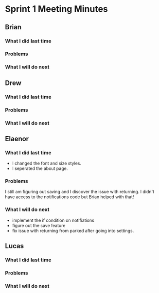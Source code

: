 # Sprint 1 Meeting Minutes
## Brian
### What I did last time
### Problems
### What I will do next
## Drew
### What I did last time
### Problems
### What I will do next
## Elaenor
### What I did last time
* I changed the font and size styles.
* I seperated the about page.
### Problems
I still am figuring out saving and I discover the issue with returning. I didn't have access to the notifications code but Brian helped with that!
### What I will do next
* implement the if condition on notifiations
* figure out the save feature
* fix issue with returning from parked after going into settings.
## Lucas
### What I did last time
### Problems
### What I will do next

